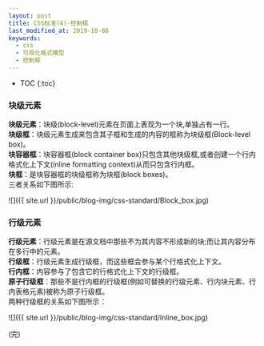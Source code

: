 ```yaml
---
layout: post
title: CSS标准(4)-控制框
last_modified_at: 2019-10-08
keywords:
  - css
  - 可视化格式模型
  - 控制框
---
```


* TOC
{:toc}

### 块级元素
**块级元素**：块级(block-level)元素在页面上表现为一个块,单独占有一行。  
**块级框**：块级元素生成来包含其子框和生成的内容的框称为块级框(Block-level box)。   
**块容器框**：块容器框(block container box)只包含其他块级框,或者创建一个行内格式化上下文(inline formatting context)从而只包含行内框。   
**块框**：是块容器框的块级框称为块框(block boxes)。            
三者关系如下图所示:

![]({{ site.url }}/public/blog-img/css-standard/Block_box.jpg)

### 行级元素
**行级元素**：行级元素是在源文档中那些不为其内容不形成新的块;而让其内容分布在多行中的元素。   
**行级框**：行级元素生成行级框，而这些框会参与某个行格式化上下文。   
**行内框**：内容参与了包含它的行格式化上下文的行级框。   
**原子行级框**：那些不是行内框的行级框(例如可替换的行级元素、行内块元素、行内表格元素)被称为原子行级框。            
两种行级框的关系如下图所示：

![]({{ site.url }}/public/blog-img/css-standard/Inline_box.jpg)


(完)





